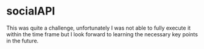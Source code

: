 # socialAPI
This was quite a challenge, unfortunately I was not able to fully execute it within the time frame but I look forward to learning the necessary key points in the future.
